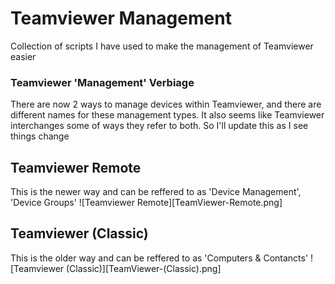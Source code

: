 # Teamviewer Management
Collection of scripts I have used to make the management of Teamviewer easier

### Teamviewer 'Management' Verbiage
There are now 2 ways to manage devices within Teamviewer, and there are different names for these management types. It also seems like Teamviewer interchanges some of ways they refer to both. So I'll update this as I see things change

## Teamviewer Remote
This is the newer way and can be reffered to as 'Device Management', 'Device Groups'
![Teamviewer Remote][TeamViewer-Remote.png]

## Teamviewer (Classic)
This is the older way and can be reffered to as 'Computers & Contancts'
![Teamviewer (Classic)][TeamViewer-(Classic).png]